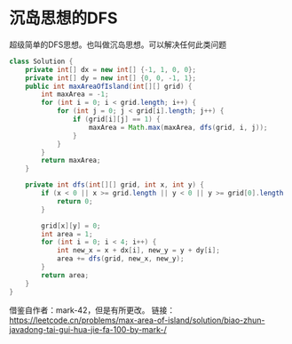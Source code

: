 # 沉岛思想的DFS

超级简单的DFS思想。也叫做沉岛思想。可以解决任何此类问题

```java
class Solution {
    private int[] dx = new int[] {-1, 1, 0, 0};
    private int[] dy = new int[] {0, 0, -1, 1};
    public int maxAreaOfIsland(int[][] grid) {
        int maxArea = -1;
        for (int i = 0; i < grid.length; i++) {
            for (int j = 0; j < grid[i].length; j++) {
                if (grid[i][j] == 1) {
                    maxArea = Math.max(maxArea, dfs(grid, i, j));
                }
            }
        }
        return maxArea;
    }

    private int dfs(int[][] grid, int x, int y) {
        if (x < 0 || x >= grid.length || y < 0 || y >= grid[0].length || grid[x][y] == 0) {
            return 0;
        }

        grid[x][y] = 0;
        int area = 1;
        for (int i = 0; i < 4; i++) {
            int new_x = x + dx[i], new_y = y + dy[i];
            area += dfs(grid, new_x, new_y);
        }
        return area;
    }
}
```

借鉴自作者：mark-42，但是有所更改。
链接：https://leetcode.cn/problems/max-area-of-island/solution/biao-zhun-javadong-tai-gui-hua-jie-fa-100-by-mark-/